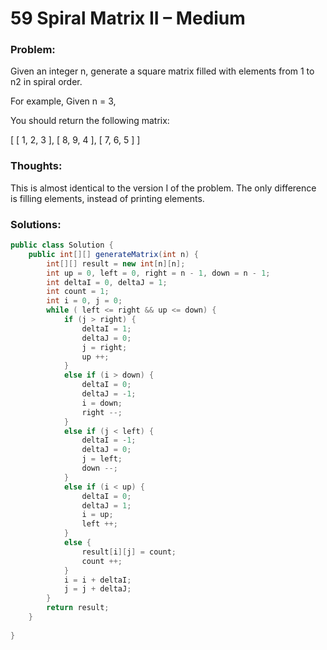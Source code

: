 # 59 Spiral Matrix II – Medium


### Problem:



Given an integer n, generate a square matrix filled with elements from 1 to n2 in spiral order.

For example,
Given n = 3,

You should return the following matrix:

[
 [ 1, 2, 3 ],
 [ 8, 9, 4 ],
 [ 7, 6, 5 ]
]

### Thoughts:



This is almost identical to the version I of the problem. The only difference is filling elements, instead of printing elements.


### Solutions:


```java
public class Solution {
    public int[][] generateMatrix(int n) {
        int[][] result = new int[n][n];
        int up = 0, left = 0, right = n - 1, down = n - 1;
        int deltaI = 0, deltaJ = 1;
        int count = 1;
        int i = 0, j = 0;
        while ( left <= right && up <= down) {
            if (j > right) {
                deltaI = 1; 
                deltaJ = 0;
                j = right;
                up ++;
            }
            else if (i > down) {
                deltaI = 0;
                deltaJ = -1;
                i = down;
                right --;
            }
            else if (j < left) {
                deltaI = -1;
                deltaJ = 0;
                j = left;
                down --;
            }
            else if (i < up) {
                deltaI = 0;
                deltaJ = 1;
                i = up;
                left ++;
            }
            else {
                result[i][j] = count;
                count ++;
            }
            i = i + deltaI;
            j = j + deltaJ;
        }
        return result;
    }
 
}
```